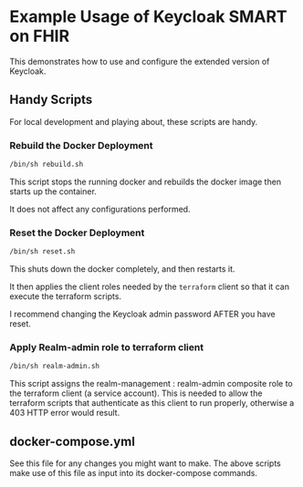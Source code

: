 # Example Usage of Keycloak SMART on FHIR

This demonstrates how to use and configure the extended version of Keycloak.

## Handy Scripts

For local development and playing about, these scripts are handy.

### Rebuild the Docker Deployment

```bash
/bin/sh rebuild.sh
```

This script stops the running docker and
rebuilds the docker image then starts up the container.

It does not affect any configurations performed.

### Reset the Docker Deployment

```bash
/bin/sh reset.sh
```

This shuts down the docker completely, and
then restarts it.

It then applies the client roles needed by the ```terraform```
client so that it can execute the terraform scripts.

I recommend changing the Keycloak admin password AFTER you
have reset.

### Apply Realm-admin role to terraform client

```bash
/bin/sh realm-admin.sh
```

This script assigns the realm-management : realm-admin composite role
to the terraform client (a service account). This is needed to
allow the terraform scripts that authenticate as this client to run
properly, otherwise a 403 HTTP error would result.

## docker-compose.yml

See this file for any changes you might want to make. The above scripts
make use of this file as input into its docker-compose commands.

